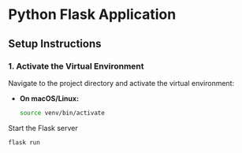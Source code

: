 # Python Flask Application

## Setup Instructions

### 1. Activate the Virtual Environment

Navigate to the project directory and activate the virtual environment:

- **On macOS/Linux:**
  ```bash
  source venv/bin/activate

Start the Flask server
```bash
flask run